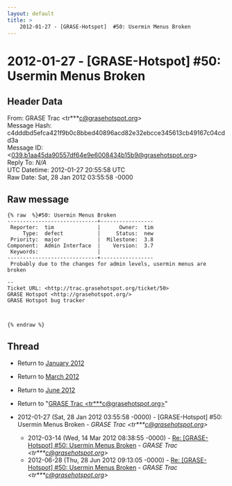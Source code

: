 ```yaml
---
layout: default
title: >
    2012-01-27 - [GRASE-Hotspot]  #50: Usermin Menus Broken
---
```


# 2012-01-27 - [GRASE-Hotspot]  #50: Usermin Menus Broken

## Header Data

From: GRASE Trac \<tr***c@grasehotspot.org\><br>
Message Hash: c4dddbd5efca421f9b0c8bbed40896acd82e32ebcce345613cb49167c04cdd3a<br>
Message ID: \<039.b1aa45da90557df64e9e6008434b15b9@grasehotspot.org\><br>
Reply To: _N/A_<br>
UTC Datetime: 2012-01-27 20:55:58 UTC<br>
Raw Date: Sat, 28 Jan 2012 03:55:58 -0000<br>

## Raw message

```
{% raw  %}#50: Usermin Menus Broken
-----------------------------+-----------------
 Reporter:  tim              |      Owner:  tim
     Type:  defect           |     Status:  new
 Priority:  major            |  Milestone:  3.8
Component:  Admin Interface  |    Version:  3.7
 Keywords:                   |
-----------------------------+-----------------
 Probably due to the changes for admin levels, usermin menus are broken

-- 
Ticket URL: <http://trac.grasehotspot.org/ticket/50>
GRASE Hotspot <http://grasehotspot.org/>
GRASE Hotspot bug tracker



{% endraw %}
```

## Thread

+ Return to [January 2012](/archive/2012/01)
+ Return to [March 2012](/archive/2012/03)
+ Return to [June 2012](/archive/2012/06)

+ Return to "[GRASE Trac <tr***c<span>@</span>grasehotspot.org>](/authors/tr___c_at_grasehotspot_org)"

+ 2012-01-27 (Sat, 28 Jan 2012 03:55:58 -0000) - [GRASE-Hotspot]  #50: Usermin Menus Broken - _GRASE Trac \<tr***c@grasehotspot.org\>_
  + 2012-03-14 (Wed, 14 Mar 2012 08:38:55 -0000) - [Re: [GRASE-Hotspot] #50: Usermin Menus Broken](/archive/2012/03/3ebc3d736b94b94da5da53ec4c5d34775ca003b0436a6a4536feb5aa3d4d4478) - _GRASE Trac \<tr***c@grasehotspot.org\>_
  + 2012-06-28 (Thu, 28 Jun 2012 09:13:05 -0000) - [Re: [GRASE-Hotspot] #50: Usermin Menus Broken](/archive/2012/06/40ce74b1b6da768d889e703619e9a897583802fd7ab2d447e87fa2116eb7b2a4) - _GRASE Trac \<tr***c@grasehotspot.org\>_

